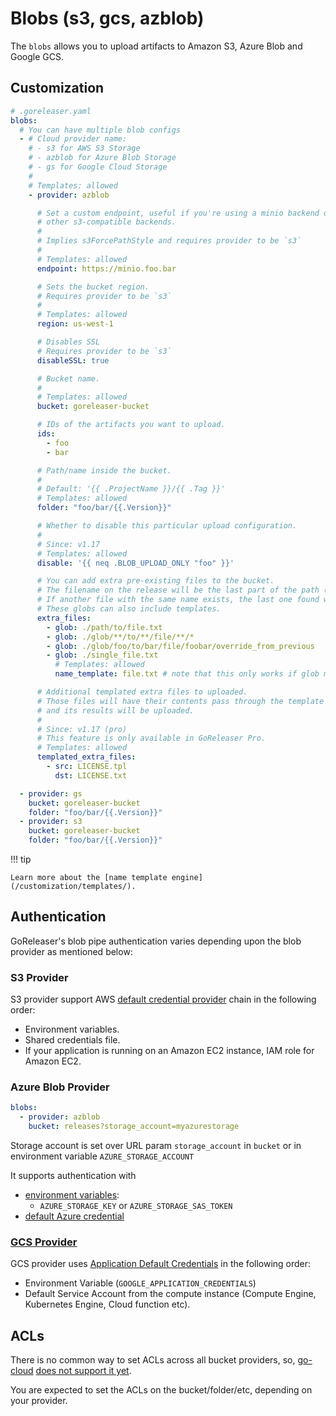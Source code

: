 # Blobs (s3, gcs, azblob)

The `blobs` allows you to upload artifacts to Amazon S3, Azure Blob and
Google GCS.

## Customization

```yaml
# .goreleaser.yaml
blobs:
  # You can have multiple blob configs
  - # Cloud provider name:
    # - s3 for AWS S3 Storage
    # - azblob for Azure Blob Storage
    # - gs for Google Cloud Storage
    #
    # Templates: allowed
    - provider: azblob

      # Set a custom endpoint, useful if you're using a minio backend or
      # other s3-compatible backends.
      #
      # Implies s3ForcePathStyle and requires provider to be `s3`
      #
      # Templates: allowed
      endpoint: https://minio.foo.bar

      # Sets the bucket region.
      # Requires provider to be `s3`
      #
      # Templates: allowed
      region: us-west-1

      # Disables SSL
      # Requires provider to be `s3`
      disableSSL: true

      # Bucket name.
      #
      # Templates: allowed
      bucket: goreleaser-bucket

      # IDs of the artifacts you want to upload.
      ids:
        - foo
        - bar

      # Path/name inside the bucket.
      #
      # Default: '{{ .ProjectName }}/{{ .Tag }}'
      # Templates: allowed
      folder: "foo/bar/{{.Version}}"

      # Whether to disable this particular upload configuration.
      #
      # Since: v1.17
      # Templates: allowed
      disable: '{{ neq .BLOB_UPLOAD_ONLY "foo" }}'

      # You can add extra pre-existing files to the bucket.
      # The filename on the release will be the last part of the path (base).
      # If another file with the same name exists, the last one found will be used.
      # These globs can also include templates.
      extra_files:
        - glob: ./path/to/file.txt
        - glob: ./glob/**/to/**/file/**/*
        - glob: ./glob/foo/to/bar/file/foobar/override_from_previous
        - glob: ./single_file.txt
          # Templates: allowed
          name_template: file.txt # note that this only works if glob matches 1 file only

      # Additional templated extra files to uploaded.
      # Those files will have their contents pass through the template engine,
      # and its results will be uploaded.
      #
      # Since: v1.17 (pro)
      # This feature is only available in GoReleaser Pro.
      # Templates: allowed
      templated_extra_files:
        - src: LICENSE.tpl
          dst: LICENSE.txt

  - provider: gs
    bucket: goreleaser-bucket
    folder: "foo/bar/{{.Version}}"
  - provider: s3
    bucket: goreleaser-bucket
    folder: "foo/bar/{{.Version}}"
```

!!! tip

    Learn more about the [name template engine](/customization/templates/).

## Authentication

GoReleaser's blob pipe authentication varies depending upon the blob provider as mentioned below:

### S3 Provider

S3 provider support AWS
[default credential provider](https://docs.aws.amazon.com/sdk-for-go/v1/developer-guide/configuring-sdk.html#specifying-credentials)
chain in the following order:

- Environment variables.
- Shared credentials file.
- If your application is running on an Amazon EC2 instance, IAM role for Amazon EC2.

### Azure Blob Provider

```yaml
blobs:
  - provider: azblob
    bucket: releases?storage_account=myazurestorage
```

Storage account is set over URL param `storage_account` in `bucket` or in environment variable `AZURE_STORAGE_ACCOUNT`

It supports authentication with
- [environment variables](https://docs.microsoft.com/en-us/azure/storage/common/storage-azure-cli#set-default-azure-storage-account-environment-variables):
  - `AZURE_STORAGE_KEY` or `AZURE_STORAGE_SAS_TOKEN`
- [default Azure credential](https://learn.microsoft.com/en-us/azure/developer/go/azure-sdk-authentication-service-principal)

### [GCS Provider](https://cloud.google.com/docs/authentication/production)

GCS provider uses
[Application Default Credentials](https://cloud.google.com/docs/authentication/production)
in the following order:

- Environment Variable (`GOOGLE_APPLICATION_CREDENTIALS`)
- Default Service Account from the compute instance (Compute Engine,
  Kubernetes Engine, Cloud function etc).

## ACLs

There is no common way to set ACLs across all bucket providers, so, [go-cloud][]
[does not support it yet][issue1108].

You are expected to set the ACLs on the bucket/folder/etc, depending on your
provider.

[go-cloud]: https://gocloud.dev/howto/blob/
[issue1108]: https://github.com/google/go-cloud/issues/1108
